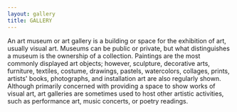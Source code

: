 ```yaml
---
layout: gallery
title: GALLERY
---
```


An art museum or art gallery is a building or space for the exhibition of art, usually visual art. Museums can be public or private, but what distinguishes a museum is the ownership of a collection. Paintings are the most commonly displayed art objects; however, sculpture, decorative arts, furniture, textiles, costume, drawings, pastels, watercolors, collages, prints, artists' books, photographs, and installation art are also regularly shown. Although primarily concerned with providing a space to show works of visual art, art galleries are sometimes used to host other artistic activities, such as performance art, music concerts, or poetry readings.